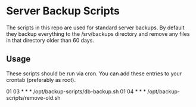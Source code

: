 # Server Backup Scripts 

The scripts in this repo are used for standard server backups. By default they backup everything
to the /srv/backups directory and remove any files in that directory older than 60 days.

## Usage

These scripts should be run via cron. You can add these entries to your crontab (preferably as
root).

01 03 * * * /opt/backup-scripts/db-backup.sh
01 04 * * * /opt/backup-scripts/remove-old.sh


